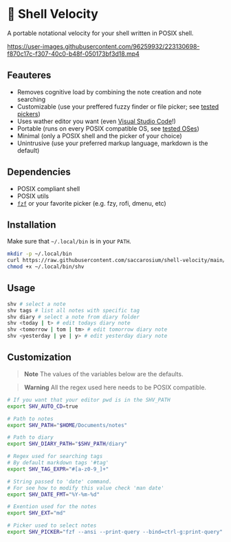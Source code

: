 # :rocket: Shell Velocity

A portable notational velocity for your shell written in POSIX shell.

https://user-images.githubusercontent.com/96259932/223130698-f870c17c-f307-40c0-b48f-050173bf3d18.mp4

## Feauteres

* Removes cognitive load by combining the note creation and note searching
* Customizable (use your preffered fuzzy finder or file picker; see [tested pickers](https://github.com/saccarosium/shell-velocity/wiki/Tested-Pickers))
* Uses wather editor you want (even [Visual Studio Code](https://github.com/saccarosium/shell-velocity/wiki/Visual-Studio-Code)!)
* Portable (runs on every POSIX compatible OS, see [tested OSes](https://github.com/saccarosium/shell-velocity/wiki/Tested-OSes))
* Minimal (only a POSIX shell and the picker of your choice)
* Unintrusive (use your preferred markup language, markdown is the default)

## Dependencies

* POSIX compliant shell
* POSIX utils
* [`fzf`](https://github.com/junegunn/fzf) or your favorite picker (e.g. fzy, rofi, dmenu, etc)

## Installation

Make sure that `~/.local/bin` is in your `PATH`.

```bash
mkdir -p ~/.local/bin
curl https://raw.githubusercontent.com/saccarosium/shell-velocity/main/shv -o ~/.local/bin/shv
chmod +x ~/.local/bin/shv
```

## Usage

```bash
shv # select a note
shv tags # list all notes with specific tag
shv diary # select a note from diary folder
shv <today | t> # edit todays diary note
shv <tomorrow | tom | tm> # edit tomorrow diary note
shv <yesterday | ye | y> # edit yesterday diary note
```

## Customization

> **Note**
> The values of the variables below are the defaults.

> **Warning**
> All the regex used here needs to be POSIX compatible.

```bash
# If you want that your editor pwd is in the SHV_PATH
export SHV_AUTO_CD=true

# Path to notes
export SHV_PATH="$HOME/Documents/notes"

# Path to diary
export SHV_DIARY_PATH="$SHV_PATH/diary"

# Regex used for searching tags
# By default markdown tags '#tag'
export SHV_TAG_EXPR="#[a-z0-9_]+"

# String passed to 'date' command.
# For see how to modify this value check 'man date'
export SHV_DATE_FMT="%Y-%m-%d"

# Exention used for the notes
export SHV_EXT="md"

# Picker used to select notes
export SHV_PICKER="fzf --ansi --print-query --bind=ctrl-g:print-query"
```
